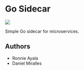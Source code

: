 # Go Sidecar 
[![](https://travis-ci.org/ronnieac/go-sidecar.svg?branch=master)](https://travis-ci.org/ronnieac/go-sidecar)

Simple Go sidecar for microservices.

## Authors
- Ronnie Ayala
- Daniel Miralles